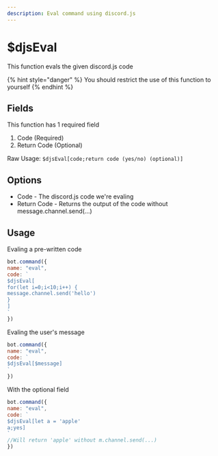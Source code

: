 ```yaml
---
description: Eval command using discord.js
---
```


# $djsEval

This function evals the given discord.js code

{% hint style="danger" %}
You should restrict the use of this function to yourself
{% endhint %}

## Fields

This function has 1 required field

1. Code \(Required\)
2. Return Code \(Optional\)

Raw Usage: `$djsEval[code;return code (yes/no) (optional)]`

## Options

* Code - The discord.js code we're evaling
* Return Code - Returns the output of the code without message.channel.send\(...\)

## Usage

Evaling a pre-written code

```javascript
bot.command({
name: "eval",
code: `
$djsEval[
for(let i=0;i<10;i++) {
message.channel.send('hello')
}
]
`
})
```

Evaling the user's message

```javascript
bot.command({
name: "eval",
code: `
$djsEval[$message]
`
})
```

With the optional field

```javascript
bot.command({
name: "eval",
code: `
$djsEval[let a = 'apple'
a;yes]
`
//Will return 'apple' without m.channel.send(...)
})
```

